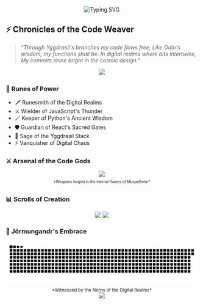 <div align="center">
  <img src="https://readme-typing-svg.herokuapp.com?font=Norse&size=25&duration=3000&pause=1000&color=9745F5&center=true&vCenter=true&width=535&lines=In+the+halls+of+Valhalla...;Where+code+flows+like+mead...;Bits+dance+like+Valkyries...;Through+the+digital+Yggdrasil...;Forging+code+in+Odin's+name...;By+the+light+of+Yggdrasil's+flame...;Where+algorithms+dance+with+runes...;And+functions+sing+ancient+tunes...;In+the+shadow+of+the+World+Tree...;Digital+magic+flows+wild+and+free..." alt="Typing SVG" />
</div>

## ⚡ Chronicles of the Code Weaver

> *"Through Yggdrasil's branches my code flows free,*
> *Like Odin's wisdom, my functions shall be.*
> *In digital realms where bits intertwine,*
> *My commits shine bright in the cosmic design."*
<div align="center">
  <img src="https://media.giphy.com/media/13HgwGsXF0aiGY/giphy.gif" width="300" />
</div> 

### 🌌 Runes of Power
- 🗡️ Runesmith of the Digital Realms
- ⚔️ Wielder of JavaScript's Thunder
- 🪄 Keeper of Python's Ancient Wisdom
- 🛡️ Guardian of React's Sacred Gates
- 🌳 Sage of the Yggdrasil Stack
- ⚡ Vanquisher of Digital Chaos

### ⚔️ Arsenal of the Code Gods
<div align="center">
  <img src="https://skillicons.dev/icons?i=python,js,react,nodejs,git" />
  <br/>
  <sub><sup>*Weapons forged in the eternal flames of Muspelheim*</sup></sub>
</div>

### 📊 Scrolls of Creation
<div align="center">
  <!-- <img src="https://github-readme-stats.vercel.app/api?username=unlovdman&theme=midnight-purple&hide_border=true&include_all_commits=true&count_private=true" width="55%" /> </br> -->
  <img src="https://github-readme-streak-stats.herokuapp.com/?user=unlovdman&theme=midnight-purple&hide_border=true" width="50%" />
  <img src="https://github-readme-stats.vercel.app/api/top-langs/?username=unlovdman&theme=midnight-purple&hide_border=true&include_all_commits=true&count_private=true&layout=compact" width="36%" /> </br>
</div>

<!-- ### 🐉 Jörmungandr's Eternal Dance -->
### 🐉 Jörmungandr's Embrace
<div align="center">
  <picture>
    <source media="(prefers-color-scheme: dark)" srcset="https://raw.githubusercontent.com/unlovdman/unlovdman/output/github-jormungandr-dark.svg">
    <source media="(prefers-color-scheme: light)" srcset="https://raw.githubusercontent.com/unlovdman/unlovdman/output/github-jormungandr.svg">
    <img alt="github contribution grid Jörmungandr animation" src="https://raw.githubusercontent.com/unlovdman/unlovdman/output/github-jormungandr.svg">
  </picture>
</div>

<!-- <div align="center">
  <picture>
    <source media="(prefers-color-scheme: dark)" srcset="https://github.com/unlovdman/unlovdman/blob/output/github-jormungandr-dark.svg">
    <source media="(prefers-color-scheme: light)" srcset="https://github.com/unlovdman/unlovdman/blob/output/github-jormungandr.svg">
    <img alt="Jörmungandr's contribution dance through the digital realms" src="https://github.com/unlovdman/unlovdman/blob/output/github-jormungandr.svg">
  </picture>
</div> -->

<div align="center">
  <sub>*Witnessed by the Norns of the Digital Realms*</sub><br/>
  <img src="https://visitcount.itsvg.in/api?id=unlovdman&icon=2&color=6" />
</div>
